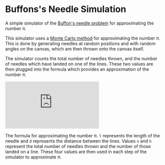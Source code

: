 # Buffons's Needle Simulation
A simple simulator of the [Buffon's needle problem](https://en.wikipedia.org/wiki/Buffon%27s_needle) for approximating the number π.

This simulator uses a [Monte Carlo method](https://en.wikipedia.org/wiki/Monte_Carlo_method) for approximating the number π.
This is done by generating needles at random positions and with random angles on the canvas, which are then thrown onto the canvas itself.

The simulator counts the total number of needles thrown, and the number of needles which have landed on one of the lines. These two values are then plugged into the formula which provides an approximation of the number π.

![alt Awesome LaTeX equation should be displayed here. Sorry if it isn't](https://latex.codecogs.com/gif.latex?%5Cdpi%7B150%7D%20%5Clarge%20%5Cpi%3D%5Cfrac%7B2l%7D%7Bd%7D*%5Cfrac%7Bn%7D%7Bh%7D)

The formula for approximating the number π. ```l``` represents the length of the needle and ```d``` represents the distance between the lines. Values ```n``` and ```h``` represent the total number of needles thrown and the number of those landed on a line. These four values are then used in each step of the simulator to approximate π.
